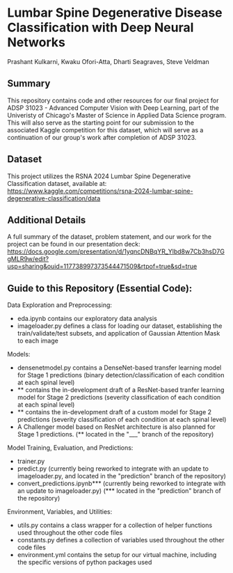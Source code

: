 # Lumbar Spine Degenerative Disease Classification with Deep Neural Networks
Prashant Kulkarni, Kwaku Ofori-Atta, Dharti Seagraves, Steve Veldman

## Summary

This repository contains code and other resources for our final project for ADSP 31023 - Advanced Computer Vision with Deep Learning, part of the Univeristy of Chicago's Master of Science in Applied Data Science program. This will also serve as the starting point for our submission to the associated Kaggle competition for this dataset, which will serve as a continuation of our group's work after completion of ADSP 31023.

## Dataset
This project utilizes the RSNA 2024 Lumbar Spine Degenerative Classification dataset, available at:
https://www.kaggle.com/competitions/rsna-2024-lumbar-spine-degenerative-classification/data

## Additional Details
A full summary of the dataset, problem statement, and our work for the project can be found in our presentation deck:
https://docs.google.com/presentation/d/1yqncDNBqYR_Ylbd8w7Cb3hsD7GgMLR9w/edit?usp=sharing&ouid=117738997373544471509&rtpof=true&sd=true

## Guide to this Repository (Essential Code):
Data Exploration and Preprocessing:
- eda.ipynb contains our exploratory data analysis
- imageloader.py defines a class for loading our dataset, establishing the train/validate/test subsets, and application of Gaussian Attention Mask to each image

Models:
- densenetmodel.py contains a DenseNet-based transfer learning model for Stage 1 predictions (binary detection/classification of each condition at each spinal level)
- ** contains the in-development draft of a ResNet-based tranfer learning model for Stage 2 predictions (severity classification of each condition at each spinal level)
- ** contains the in-development draft of a custom model for Stage 2 predictions (severity classification of each condition at each spinal level)
- A Challenger model based on ResNet architecture is also planned for Stage 1 predictions.
(** located in the "___" branch of the repository)

Model Training, Evaluation, and Predictions:
- trainer.py
- predict.py (currently being reworked to integrate with an update to imageloader.py, and located in the "prediction" branch of the repository)
- convert_predictions.ipynb*** (currently being reworked to integrate with an update to imageloader.py)
(*** located in the "prediction" branch of the repository)

Environment, Variables, and Utilities:
- utils.py contains a class wrapper for a collection of helper functions used throughout the other code files
- constants.py defines a collection of variables used throughout the other code files
- environment.yml contains the setup for our virtual machine, including the specific versions of python packages used